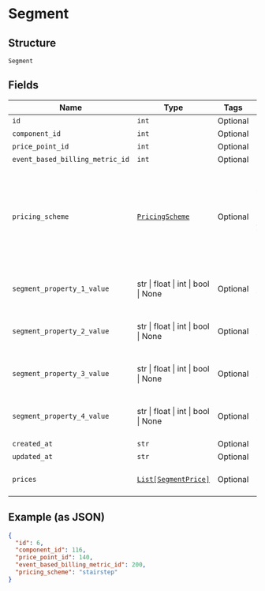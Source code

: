 
# Segment

## Structure

`Segment`

## Fields

| Name | Type | Tags | Description |
|  --- | --- | --- | --- |
| `id` | `int` | Optional | - |
| `component_id` | `int` | Optional | - |
| `price_point_id` | `int` | Optional | - |
| `event_based_billing_metric_id` | `int` | Optional | - |
| `pricing_scheme` | [`PricingScheme`](../../doc/models/pricing-scheme.md) | Optional | The identifier for the pricing scheme. See [Product Components](https://help.chargify.com/products/product-components.html) for an overview of pricing schemes. |
| `segment_property_1_value` | str \| float \| int \| bool \| None | Optional | This is a container for one-of cases. |
| `segment_property_2_value` | str \| float \| int \| bool \| None | Optional | This is a container for one-of cases. |
| `segment_property_3_value` | str \| float \| int \| bool \| None | Optional | This is a container for one-of cases. |
| `segment_property_4_value` | str \| float \| int \| bool \| None | Optional | This is a container for one-of cases. |
| `created_at` | `str` | Optional | - |
| `updated_at` | `str` | Optional | - |
| `prices` | [`List[SegmentPrice]`](../../doc/models/segment-price.md) | Optional | **Constraints**: *Minimum Items*: `1` |

## Example (as JSON)

```json
{
  "id": 6,
  "component_id": 116,
  "price_point_id": 140,
  "event_based_billing_metric_id": 200,
  "pricing_scheme": "stairstep"
}
```

